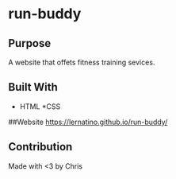 # run-buddy

## Purpose
A website that offets fitness training sevices.

## Built With 
* HTML
*CSS

##Website
https://lernatino.github.io/run-buddy/

## Contribution
Made with <3 by Chris
